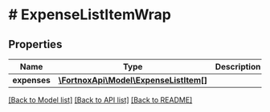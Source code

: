 # # ExpenseListItemWrap

## Properties

Name | Type | Description | Notes
------------ | ------------- | ------------- | -------------
**expenses** | [**\FortnoxApi\Model\ExpenseListItem[]**](ExpenseListItem.md) |  | [optional]

[[Back to Model list]](../../README.md#models) [[Back to API list]](../../README.md#endpoints) [[Back to README]](../../README.md)
